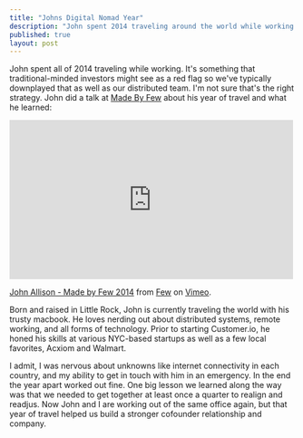 ```yaml
---
title: "Johns Digital Nomad Year"
description: "John spent 2014 traveling around the world while working full time for Customer.io"
published: true
layout: post
---
```

John spent all of 2014 traveling while working. It's something that traditional-minded investors might see as a red flag so we've typically downplayed that as well as our distributed team. I'm not sure that's the right strategy. John did a talk at [Made By Few](http://madebyfew.com/) about his year of travel and what he learned:

<iframe src="https://player.vimeo.com/video/106441889" width="500" height="281" frameborder="0" webkitallowfullscreen mozallowfullscreen allowfullscreen></iframe> <p><a href="https://vimeo.com/106441889">John Allison - Made by Few 2014</a> from <a href="https://vimeo.com/workwithfew">Few</a> on <a href="https://vimeo.com">Vimeo</a>.</p> <p>Born and raised in Little Rock, John is currently traveling the world with his trusty macbook. He loves nerding out about distributed systems, remote working, and all forms of technology. Prior to starting Customer.io, he honed his skills at various NYC-based startups as well as a few local favorites, Acxiom and Walmart.</p>

I admit, I was nervous about unknowns like internet connectivity in each country, and my ability to get in touch with him in an emergency. In the end the year apart worked out fine. One big lesson we learned along the way was that we needed to get together at least once a quarter to realign and readjus. Now John and I are working out of the same office again, but that year of travel helped us build a stronger cofounder relationship and company. 

